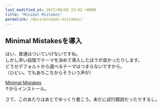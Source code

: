 ```yaml
---
last_modified_at: 2017/08/02 23:02 +0900
title: "Minimal Mistakes"
permalink: /docs/minimal-mistakes/
---
```

## Minimal Mistakesを導入

はい、普通はついていけないですね。   
しかし早い段階でテーマを決めて導入したほうが良かったりします。   
どうせデフォルトから選べるテーマはつまらないですから。   
（ひどい。でもあちこちからそういう声が）

[Minimal Mistakes](https://mmistakes.github.io/minimal-mistakes/)    
↑からインストール。

さて、このあたりはあとでゆっくり書こう。未だに試行錯誤だったりするし。
